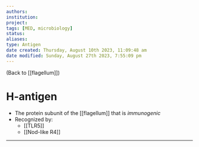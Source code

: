 ```yaml
---
authors: 
institution: 
project: 
tags: [MED, microbiology]
status: 
aliases: 
type: Antigen
date created: Thursday, August 10th 2023, 11:09:48 am
date modified: Sunday, August 27th 2023, 7:55:09 pm
---
```


(Back to [[flagellum]])

# H-antigen

- The protein subunit of the [[flagellum]] that is _immunogenic_
- Recognized by:
	- [[TLR5]]
	- [[Nod-like R4]]

---
